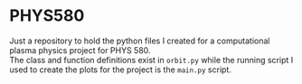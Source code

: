 # PHYS580

Just a repository to hold the python files I created for a computational plasma physics project for PHYS 580.\
The class and function definitions exist in `orbit.py` while the running script I used to create the plots for the project is the `main.py` script.
